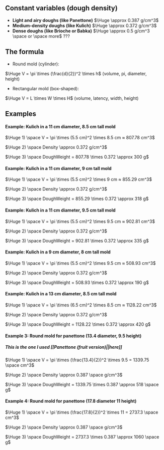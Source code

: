 ## Constant variables (dough density)
- **Light and airy doughs (like Panettone)** $\Huge \approx 0.387 g/cm^3$
- **Medium-density doughs (like Kulich)**  $\Huge \approx 0.372 g/cm^3$ 
- **Dense doughs (like Brioche or Babka)** $\Huge \approx 0.5 g/cm^3 \space or \space more$ ???

## The formula
- Round mold (cylinder):

$\Huge V = \pi \times (\frac{d}{2})^2 \times h$
(volume, pi, diameter, height)

- Rectangular mold (box-shaped):

$\Huge V = L \times W  \times H$
(volume, latency, width, height)

## Examples
#### **Example: Kulich in a 11 cm diameter, 8.5 cm tall mold**

$\Huge 1) \space V = \pi \times (5.5 cm)^2 \times 8.5 cm ≈ 807.78 cm^3$

$\Huge 2) \space Density \approx 0.372 g/cm^3$

$\Huge 3) \space DoughWeight = 807.78 \times 0.372 \approx 300 g$ 

#### **Example: Kulich in a 11 cm diameter, 9 cm tall mold**

$\Huge 1) \space V = \pi \times (5.5 cm)^2 \times 9 cm ≈ 855.29 cm^3$

$\Huge 2) \space Density \approx 0.372 g/cm^3$

$\Huge 3) \space DoughWeight = 855.29 \times 0.372 \approx 318 g$ 

#### **Example: Kulich in a 11 cm diameter, 9.5 cm tall mold**

$\Huge 1) \space V = \pi \times (5.5 cm)^2 \times 9.5 cm ≈ 902.81 cm^3$

$\Huge 2) \space Density \approx 0.372 g/cm^3$

$\Huge 3) \space DoughWeight = 902.81 \times 0.372 \approx 335 g$ 

#### **Example: Kulich in a 9 cm diameter, 8 cm tall mold**

$\Huge 1) \space V = \pi \times (5.5 cm)^2 \times 9.5 cm ≈ 508.93 cm^3$

$\Huge 2) \space Density \approx 0.372 g/cm^3$

$\Huge 3) \space DoughWeight = 508.93 \times 0.372 \approx 190 g$ 

#### **Example: Kulich in a 13 cm diameter, 8.5 cm tall mold**

$\Huge 1) \space V = \pi \times (6.5 cm)^2 \times 8.5 cm ≈ 1128.22 cm^3$

$\Huge 2) \space Density \approx 0.372 g/cm^3$

$\Huge 3) \space DoughWeight = 1128.22 \times 0.372 \approx 420 g$ 

#### Example 3: Round mold for panettone (13.4 diameter, 9.5 height) 
##### This is the one I used [[Panettone (fruit version)||here]]

$\Huge 1) \space V = \pi \times (\frac{13.4}{2})^2 \times 9.5 = 1339.75 \space cm^3$

$\Huge 2) \space Density \approx 0.387 \space g/cm^3$

$\Huge 3) \space DoughWeight = 1339.75 \times 0.387 \approx 518 \space g$ 

#### Example 4: Round mold for panettone (17.8 diameter 11 height)

$\Huge 1) \space V = \pi \times (\frac{17.8}{2})^2 \times 11 = 2737.3 \space cm^3$

$\Huge 2) \space Density \approx 0.387 \space g/cm^3$

$\Huge 3) \space DoughWeight = 2737.3 \times 0.387 \approx 1060 \space g$ 
